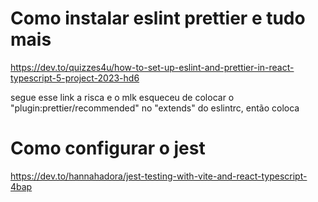 # Como instalar eslint prettier e tudo mais

https://dev.to/quizzes4u/how-to-set-up-eslint-and-prettier-in-react-typescript-5-project-2023-hd6

segue esse link a risca e o mlk esqueceu de colocar o "plugin:prettier/recommended" no "extends" do eslintrc, então coloca

# Como configurar o jest

https://dev.to/hannahadora/jest-testing-with-vite-and-react-typescript-4bap

